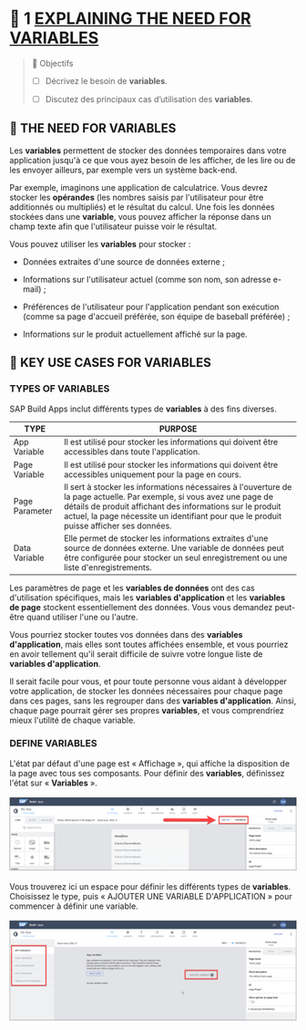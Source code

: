 # 🌸 1 [EXPLAINING THE NEED FOR VARIABLES](https://learning.sap.com/learning-journeys/develop-apps-with-sap-build-apps-using-drag-and-drop-simplicity/explaining-the-need-for-**variables**_b502de2d-7db7-4ee2-8ee1-d282aa7a7c63)

> 🌺 Objectifs
>
> - [ ] Décrivez le besoin de **variables**.
>
> - [ ] Discutez des principaux cas d’utilisation des **variables**.

## 🌸 THE NEED FOR VARIABLES

Les **variables** permettent de stocker des données temporaires dans votre application jusqu'à ce que vous ayez besoin de les afficher, de les lire ou de les envoyer ailleurs, par exemple vers un système back-end.

Par exemple, imaginons une application de calculatrice. Vous devrez stocker les **opérandes** (les nombres saisis par l'utilisateur pour être additionnés ou multipliés) et le résultat du calcul. Une fois les données stockées dans une **variable**, vous pouvez afficher la réponse dans un champ texte afin que l'utilisateur puisse voir le résultat.

Vous pouvez utiliser les **variables** pour stocker :

- Données extraites d'une source de données externe ;

- Informations sur l'utilisateur actuel (comme son nom, son adresse e-mail) ;

- Préférences de l'utilisateur pour l'application pendant son exécution (comme sa page d'accueil préférée, son équipe de baseball préférée) ;

- Informations sur le produit actuellement affiché sur la page.

## 🌸 KEY USE CASES FOR VARIABLES

### TYPES OF VARIABLES

SAP Build Apps inclut différents types de **variables** à des fins diverses.

| **TYPE**       | **PURPOSE**                                                                                                                                                                                                                                                                    |
| -------------- | ------------------------------------------------------------------------------------------------------------------------------------------------------------------------------------------------------------------------------------------------------------------------------ |
| App Variable   | Il est utilisé pour stocker les informations qui doivent être accessibles dans toute l'application.                                                                                                                                                                            |
| Page Variable  | Il est utilisé pour stocker les informations qui doivent être accessibles uniquement pour la page en cours.                                                                                                                                                                    |
| Page Parameter | Il sert à stocker les informations nécessaires à l'ouverture de la page actuelle. Par exemple, si vous avez une page de détails de produit affichant des informations sur le produit actuel, la page nécessite un identifiant pour que le produit puisse afficher ses données. |
| Data Variable  | Elle permet de stocker les informations extraites d'une source de données externe. Une variable de données peut être configurée pour stocker un seul enregistrement ou une liste d'enregistrements.                                                                            |

Les paramètres de page et les **variables de données** ont des cas d'utilisation spécifiques, mais les **variables d'application** et les **variables de page** stockent essentiellement des données. Vous vous demandez peut-être quand utiliser l'une ou l'autre.

Vous pourriez stocker toutes vos données dans des **variables d'application**, mais elles sont toutes affichées ensemble, et vous pourriez en avoir tellement qu'il serait difficile de suivre votre longue liste de **variables d'application**.

Il serait facile pour vous, et pour toute personne vous aidant à développer votre application, de stocker les données nécessaires pour chaque page dans ces pages, sans les regrouper dans des **variables d'application**. Ainsi, chaque page pourrait gérer ses propres **variables**, et vous comprendriez mieux l'utilité de chaque variable.

### DEFINE VARIABLES

L'état par défaut d'une page est « Affichage », qui affiche la disposition de la page avec tous ses composants. Pour définir des **variables**, définissez l'état sur « **Variables** ».

![](./assets/APP400_01_U3L1_01_scr.png)

Vous trouverez ici un espace pour définir les différents types de **variables**. Choisissez le type, puis « AJOUTER UNE VARIABLE D'APPLICATION » pour commencer à définir une variable.

![](./assets/APP400_01_U3L1_02_scr.png)
